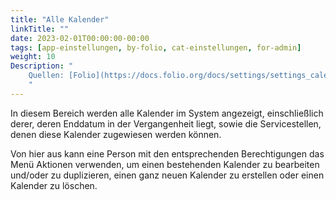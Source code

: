 ```yaml
---
title: "Alle Kalender"
linkTitle: ""
date: 2023-02-01T00:00:00-00:00
tags: [app-einstellungen, by-folio, cat-einstellungen, for-admin]
weight: 10
Description: "
    Quellen: [Folio](https://docs.folio.org/docs/settings/settings_calendar/settings_calendar/#settings--calendar--all-calendars) <!-- & [GBV](https://info.gebev.de/display/FOLIOGBVEXTERN/Einstellungen+(Kalender):+Alle+Kalender) -->
    "
---
```


In diesem Bereich werden alle Kalender im System angezeigt, einschließlich derer, deren Enddatum in der Vergangenheit liegt, sowie die Servicestellen, denen diese Kalender zugewiesen werden können.

Von hier aus kann eine Person mit den entsprechenden Berechtigungen das Menü Aktionen verwenden, um einen bestehenden Kalender zu bearbeiten und/oder zu duplizieren, einen ganz neuen Kalender zu erstellen oder einen Kalender zu löschen.
